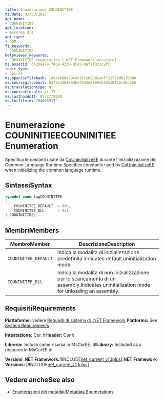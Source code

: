 ```yaml
---
title: Enumerazione COUNINITIEE
ms.date: 03/30/2017
api_name:
- COUNINITIEE
api_location:
- mscoree.dll
api_type:
- COM
f1_keywords:
- COUNINITIEE
helpviewer_keywords:
- COUNINITIEE enumeration [.NET Framework metadata]
ms.assetid: c42baa79-f469-4330-95a2-baf7f021c2fc
topic_type:
- apiref
ms.openlocfilehash: 14942680a79c4d1fcc69092a4f752738db1fb0b0
ms.sourcegitcommit: 03fec33630b46e78d5e81e91b40518f32c4bd7b5
ms.translationtype: MT
ms.contentlocale: it-IT
ms.lasthandoff: 05/27/2020
ms.locfileid: "84008917"
---
```

# <a name="couninitiee-enumeration"></a><span data-ttu-id="174f9-102">Enumerazione COUNINITIEE</span><span class="sxs-lookup"><span data-stu-id="174f9-102">COUNINITIEE Enumeration</span></span>
<span data-ttu-id="174f9-103">Specifica le costanti usate da [CoUninitializeEE](../hosting/couninitializeee-function.md) durante l'inizializzazione del Common Language Runtime.</span><span class="sxs-lookup"><span data-stu-id="174f9-103">Specifies constants used by [CoUninitializeEE](../hosting/couninitializeee-function.md) when initializing the common language runtime.</span></span>  
  
## <a name="syntax"></a><span data-ttu-id="174f9-104">Sintassi</span><span class="sxs-lookup"><span data-stu-id="174f9-104">Syntax</span></span>  
  
```cpp  
typedef enum tagCOUNINITEE  
{  
    COUNINITEE_DEFAULT  = 0x0,
    COUNINITEE_DLL      = 0x1  
} COUNINITIEE;  
```  
  
## <a name="members"></a><span data-ttu-id="174f9-105">Membri</span><span class="sxs-lookup"><span data-stu-id="174f9-105">Members</span></span>  
  
|<span data-ttu-id="174f9-106">Membro</span><span class="sxs-lookup"><span data-stu-id="174f9-106">Member</span></span>|<span data-ttu-id="174f9-107">Descrizione</span><span class="sxs-lookup"><span data-stu-id="174f9-107">Description</span></span>|  
|------------|-----------------|  
|`COUNINITEE_DEFAULT`|<span data-ttu-id="174f9-108">Indica la modalità di inizializzazione predefinita.</span><span class="sxs-lookup"><span data-stu-id="174f9-108">Indicates default uninitialization mode.</span></span>|  
|`COUNINITEE_DLL`|<span data-ttu-id="174f9-109">Indica la modalità di non inizializzazione per lo scaricamento di un assembly.</span><span class="sxs-lookup"><span data-stu-id="174f9-109">Indicates uninitialization mode for unloading an assembly.</span></span>|  
  
## <a name="requirements"></a><span data-ttu-id="174f9-110">Requisiti</span><span class="sxs-lookup"><span data-stu-id="174f9-110">Requirements</span></span>  
 <span data-ttu-id="174f9-111">**Piattaforme:** vedere [Requisiti di sistema di .NET Framework](../../get-started/system-requirements.md).</span><span class="sxs-lookup"><span data-stu-id="174f9-111">**Platforms:** See [System Requirements](../../get-started/system-requirements.md).</span></span>  
  
 <span data-ttu-id="174f9-112">**Intestazione:** Cor. h</span><span class="sxs-lookup"><span data-stu-id="174f9-112">**Header:** Cor.h</span></span>  
  
 <span data-ttu-id="174f9-113">**Libreria:** Incluso come risorsa in MsCorEE. dll</span><span class="sxs-lookup"><span data-stu-id="174f9-113">**Library:** Included as a resource in MsCorEE.dll</span></span>  
  
 <span data-ttu-id="174f9-114">**Versioni .NET Framework:**[!INCLUDE[net_current_v10plus](../../../../includes/net-current-v10plus-md.md)]</span><span class="sxs-lookup"><span data-stu-id="174f9-114">**.NET Framework Versions:** [!INCLUDE[net_current_v10plus](../../../../includes/net-current-v10plus-md.md)]</span></span>  
  
## <a name="see-also"></a><span data-ttu-id="174f9-115">Vedere anche</span><span class="sxs-lookup"><span data-stu-id="174f9-115">See also</span></span>

- [<span data-ttu-id="174f9-116">Enumerazioni dei metadati</span><span class="sxs-lookup"><span data-stu-id="174f9-116">Metadata Enumerations</span></span>](metadata-enumerations.md)
